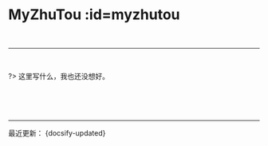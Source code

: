 # MyZhuTou :id=myzhutou

<br>

------

<br>


?> 这里写什么，我也还没想好。






<br>

<br>

<br>


-------

最近更新： {docsify-updated} 